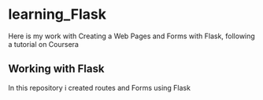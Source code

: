 # learning_Flask
Here is my work with Creating a Web Pages and Forms with Flask, following a tutorial on Coursera

## Working with Flask
In this repository i created routes and Forms using Flask 

